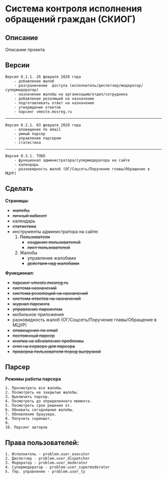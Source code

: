 Система контроля исполнения обращений граждан (СКИОГ)
=============================

Описание
-----------
Описание проекта

Версии
-----------

    Версия 0.1.1. 26 февраля 2020 года
        - добавление жалоб
        - разграничение  доступа (исполнитель/диспетчер/модератор/супермодератор)
        - назначение жалобы на организацию/отдел/сотрудника
        - добавление резолюций на назначение
        - подготавливать ответ на назначение
        - утверждение ответов
        - парсинг vmeste.mosreg.ru
-----------
    Версия 0.2.1. 03 февраля 2020 года
        - оповещение по email 
        - умный парсер
        - управление парсером
        - статистика
-----------
    Версия 0.3.1. TODO
        - функционал администратора/супермодератора на сайте
        - календарь
        - разновидность жалоб (ОГ/Соцсеть/Поручение главы/Обращение в МЦУР)


Сделать
-----------

**Страницы**:

- ~~жалобы~~
- ~~личный кабинет~~
- календарь
- ~~статистика~~
- инструменты администратора на сайте:
    1. ~~Пользователи~~
        - ~~создание пользователей~~
        - ~~лист пользователей~~
    2. Жалобы
        - управление жалобами
        - ~~действия над жалобами~~


**Функционал**:

- ~~парсинг vmeste.mosreg.ru~~
- ~~система назначений~~
- ~~система резолюций на назначений~~
- ~~система ответов на назначений~~
- ~~журнал парсинга~~
- ~~управление парсингом~~
- мобильное приложение
- разновидность жалоб (ОГ/Соцсеть/Поручение главы/Обращение в МЦУР)
- ~~оповещение по email~~
- ~~постоянный парсер~~
- ~~кнопка на обновление проблемы~~
- ~~cron на сервере для парсера~~
- ~~проверка пользователя перед выгрузкой~~


Парсер
-----------

**Режимы работы парсера**

    1. Просмотреть все жалобы.
    2. Посмотреть не закрытые жалобы.
    3. Выключить парсер.
    4. Посмотреть до определенного момента.
    5. Посмотреть срок решения от.
    6. Обновить сегодняшние жалобы.
    7. Обновление браузера.
    8. Получить скриншот.
    9.
    10. Парсинг авторов



Права пользователей:
-----------

    1. Исполнитель - problem.user_executor
    2. Диспетчер - problem.user_dispatcher
    3. Модератор - problem.user_moderator
    4. Супермодератор - problem.user_supermoderator
    5. Тер. управление - problem.user_ty
